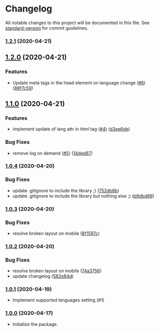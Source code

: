 # Changelog

All notable changes to this project will be documented in this file. See [standard-version](https://github.com/conventional-changelog/standard-version) for commit guidelines.

### [1.2.1](https://github.com/Puzzlout/GoogleSheetCmsLight/compare/v1.2.0...v1.2.1) (2020-04-21)

## [1.2.0](https://github.com/Puzzlout/GoogleSheetCmsLight/compare/v1.1.0...v1.2.0) (2020-04-21)


### Features

* Update meta tags in the head element on language change ([#6](https://github.com/Puzzlout/GoogleSheetCmsLight/issues/6)) ([88f7c59](https://github.com/Puzzlout/GoogleSheetCmsLight/commit/88f7c59f65dfd69c9171011051c53588bf77eeda))

## [1.1.0](https://github.com/Puzzlout/GoogleSheetCmsLight/compare/v1.0.4...v1.1.0) (2020-04-21)


### Features

* implement update of lang attr in html tag ([#4](https://github.com/Puzzlout/GoogleSheetCmsLight/issues/4)) ([d3ee6de](https://github.com/Puzzlout/GoogleSheetCmsLight/commit/d3ee6de29a61da08fe8803221bfa629c097673b0))


### Bug Fixes

* remove log on demand ([#5](https://github.com/Puzzlout/GoogleSheetCmsLight/issues/5)) ([14ded87](https://github.com/Puzzlout/GoogleSheetCmsLight/commit/14ded87b12268a6020e7d99dd8b21dbb026af88b))

### [1.0.4](https://github.com/Puzzlout/GoogleSheetCmsLight/compare/v1.0.3...v1.0.4) (2020-04-20)


### Bug Fixes

* update .gitignore to include the library ;) ([752db8b](https://github.com/Puzzlout/GoogleSheetCmsLight/commit/752db8bd0391e85ccf6aa580b18430ac4224097a))
* update .gitignore to include the library but nothing else ;) ([b9dbd86](https://github.com/Puzzlout/GoogleSheetCmsLight/commit/b9dbd86bf37ab985e5316eca9bdb4464ebf0c07c))

### [1.0.3](https://github.com/Puzzlout/GoogleSheetCmsLight/compare/v1.0.2...v1.0.3) (2020-04-20)


### Bug Fixes

* resolve broken layout on mobile ([8f1597c](https://github.com/Puzzlout/GoogleSheetCmsLight/commit/8f1597c04fbb7b3bce64991e65d7851f50854928))

### [1.0.2](https://github.com/Puzzlout/GoogleSheetCmsLight/compare/v1.0.1...v1.0.2) (2020-04-20)


### Bug Fixes

* resolve broken layout on mobile ([74a3756](https://github.com/Puzzlout/GoogleSheetCmsLight/commit/74a3756d2f7d8fea13d1a3bdf2b9001c6029cee2))
* update changelog ([582e84d](https://github.com/Puzzlout/GoogleSheetCmsLight/commit/582e84d911a03dfb7da65e224fd29b7a8c328350))

### [1.0.1](https://github.com/Puzzlout/GoogleSheetCmsLight/compare/v1.0.0...v1.0.1) (2020-04-19)

- Implement supported languages setting (#1)

### [1.0.0](https://github.com/Puzzlout/GoogleSheetCmsLight/commit/49010661e955e33d3b3790f826d2f672f19226a6) (2020-04-17)

- Initialize the package.

